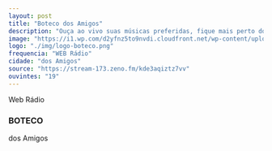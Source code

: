 ```yaml
---
layout: post
title: "Boteco dos Amigos"
description: "Ouça ao vivo suas músicas preferidas, fique mais perto dos seus ídolos e participe das melhores promoções!"
image: "https://i1.wp.com/d2yfnz5to9nvdi.cloudfront.net/wp-content/uploads/2019/08/voesimples-passagens-promocionais-rock-in-rio.jpg?resize=1024,576"
logo: "./img/logo-boteco.png"
frequencia: "WEB Rádio"
cidade: "dos Amigos"
source: "https://stream-173.zeno.fm/kde3aqiztz7vv"
ouvintes: "19"
---
```

<span>Web Rádio</span>
<h3>BOTECO</h3>
<span>dos Amigos</span>
